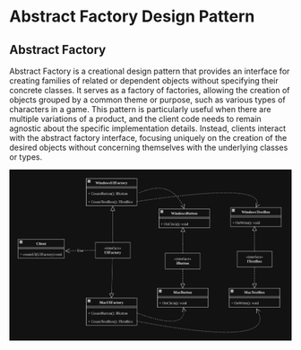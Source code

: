# Abstract Factory Design Pattern


## Abstract Factory
Abstract Factory is a creational design pattern that provides an interface for creating families of related or dependent objects without specifying their concrete classes. It serves as a factory of factories, allowing the creation of objects grouped by a common theme or purpose, such as various types of characters in a game. This pattern is particularly useful when there are multiple variations of a product, and the client code needs to remain agnostic about the specific implementation details. Instead, clients interact with the abstract factory interface, focusing uniquely on the creation of the desired objects without concerning themselves with the underlying classes or types.




![Abstract Factory Design Pattern](image.png)


